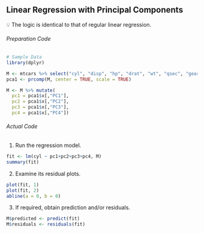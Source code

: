 ## Linear Regression with Principal Components
:bulb: The logic is identical to that of regular linear regression.
###### Preparation Code
```r
# Sample Data
library(dplyr)

M <- mtcars %>% select("cyl", "disp", "hp", "drat", "wt", "qsec", "gear", "carb")
pca1 <- prcomp(M, center = TRUE, scale = TRUE)

M <- M %>% mutate(
  pc1 = pca1$x[,"PC1"],
  pc2 = pca1$x[,"PC2"],
  pc3 = pca1$x[,"PC3"],
  pc4 = pca1$x[,"PC4"])
```
###### Actual Code
1. Run the regression model.
```r
fit <- lm(cyl ~ pc1+pc2+pc3+pc4, M)
summary(fit)
```
2. Examine its residual plots.
```r
plot(fit, 1)
plot(fit, 2)
abline(a = 0, b = 0)
```
3. If required, obtain prediction and/or residuals.
```r
M$predicted <- predict(fit)
M$residuals <- residuals(fit)
```
